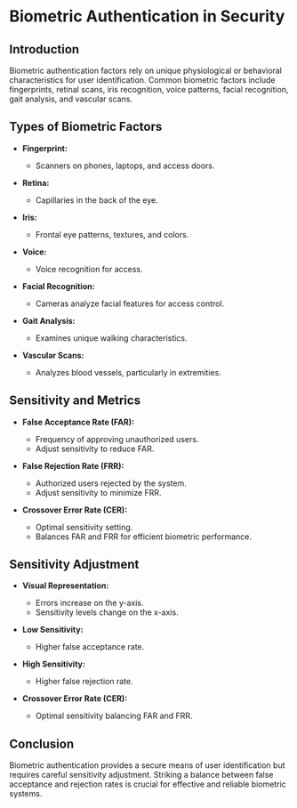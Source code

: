 # Biometric Authentication in Security

## Introduction

Biometric authentication factors rely on unique physiological or behavioral characteristics for user identification. Common biometric factors include fingerprints, retinal scans, iris recognition, voice patterns, facial recognition, gait analysis, and vascular scans.

## Types of Biometric Factors

- **Fingerprint:**
    - Scanners on phones, laptops, and access doors.
  
- **Retina:**
    - Capillaries in the back of the eye.
  
- **Iris:**
    - Frontal eye patterns, textures, and colors.
  
- **Voice:**
    - Voice recognition for access.
  
- **Facial Recognition:**
    - Cameras analyze facial features for access control.
  
- **Gait Analysis:**
    - Examines unique walking characteristics.
  
- **Vascular Scans:**
    - Analyzes blood vessels, particularly in extremities.

## Sensitivity and Metrics

- **False Acceptance Rate (FAR):**
    - Frequency of approving unauthorized users.
    - Adjust sensitivity to reduce FAR.

- **False Rejection Rate (FRR):**
    - Authorized users rejected by the system.
    - Adjust sensitivity to minimize FRR.

- **Crossover Error Rate (CER):**
    - Optimal sensitivity setting.
    - Balances FAR and FRR for efficient biometric performance.

## Sensitivity Adjustment

- **Visual Representation:**
    - Errors increase on the y-axis.
    - Sensitivity levels change on the x-axis.
  
- **Low Sensitivity:**
    - Higher false acceptance rate.
  
- **High Sensitivity:**
    - Higher false rejection rate.
  
- **Crossover Error Rate (CER):**
    - Optimal sensitivity balancing FAR and FRR.

## Conclusion

Biometric authentication provides a secure means of user identification but requires careful sensitivity adjustment. Striking a balance between false acceptance and rejection rates is crucial for effective and reliable biometric systems.
